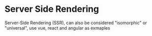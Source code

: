 # Server Side Rendering  
Server-Side Rendering (SSR), can also be considered "isomorphic" or "universal", use vue, react and angular as exmaples
